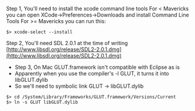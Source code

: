 Step 1, You'll need to install the xcode command line tools
For < Mavericks you can open XCode->Preferences->Downloads and install Command Line Tools
For >= Mavericks you can run this:
```
$> xcode-select --install
```

Step 2, You'll need SDL 2.0.1 at the time of writing
[http://www.libsdl.org/release/SDL2-2.0.1.dmg](http://www.libsdl.org/release/SDL2-2.0.1.dmg)

- Step 3, On Mac GLUT.framework isn't compatible with Eclipse as is
- Apparently when you use the compiler's -l GLUT, it turns it into libGLUT.dylib
- So we'll need to symbolic link GLUT -> libGLUT.dylib
```
$> cd /System/Library/Frameworks/GLUT.framework/Versions/Current
$> ln -s GLUT libGLUT.dylib
```
